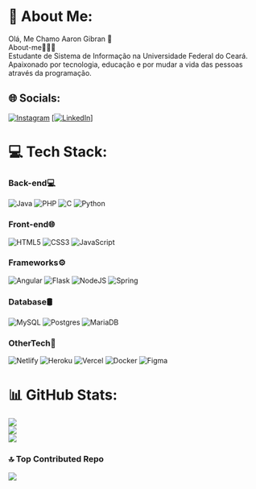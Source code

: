 # 💫 About Me:
Olá, Me Chamo Aaron Gibran 👋<br>About-me🧑🏾‍💻<br>Estudante de Sistema de Informação na Universidade Federal do Ceará.<br>Apaixonado por tecnologia, educação e por mudar a vida das pessoas através da programação.


## 🌐 Socials:
[![Instagram](https://img.shields.io/badge/Instagram-%23E4405F.svg?logo=Instagram&logoColor=white)](https://instagram.com/aaron.gm.2) <a href="https://linkedin.com/in/Aaron Moreira" > [![LinkedIn](https://img.shields.io/badge/LinkedIn-%230077B5.svg?logo=linkedin&logoColor=white)]</a>

# 💻 Tech Stack:

### Back-end💻<br>
![Java](https://img.shields.io/badge/java-%23ED8B00.svg?style=for-the-badge&logo=openjdk&logoColor=white) 
![PHP](https://img.shields.io/badge/php-%23777BB4.svg?style=for-the-badge&logo=php&logoColor=white) 
![C](https://img.shields.io/badge/c-%2300599C.svg?style=for-the-badge&logo=c&logoColor=white) 
![Python](https://img.shields.io/badge/python-3670A0?style=for-the-badge&logo=python&logoColor=ffdd54) 
### Front-end🌐
![HTML5](https://img.shields.io/badge/html5-%23E34F26.svg?style=for-the-badge&logo=html5&logoColor=white) 
![CSS3](https://img.shields.io/badge/css3-%231572B6.svg?style=for-the-badge&logo=css3&logoColor=white) 
![JavaScript](https://img.shields.io/badge/javascript-%23323330.svg?style=for-the-badge&logo=javascript&logoColor=%23F7DF1E)<br>

### Frameworks⚙️
 ![Angular](https://img.shields.io/badge/angular-%23DD0031.svg?style=for-the-badge&logo=angular&logoColor=white) 
 ![Flask](https://img.shields.io/badge/flask-%23000.svg?style=for-the-badge&logo=flask&logoColor=white)
 ![NodeJS](https://img.shields.io/badge/node.js-6DA55F?style=for-the-badge&logo=node.js&logoColor=white) 
 ![Spring](https://img.shields.io/badge/spring-%236DB33F.svg?style=for-the-badge&logo=spring&logoColor=white) <br>
### Database🛢
 ![MySQL](https://img.shields.io/badge/mysql-%2300000f.svg?style=for-the-badge&logo=mysql&logoColor=white)
 ![Postgres](https://img.shields.io/badge/postgres-%23316192.svg?style=for-the-badge&logo=postgresql&logoColor=white) 
 ![MariaDB](https://img.shields.io/badge/MariaDB-003545?style=for-the-badge&logo=mariadb&logoColor=white)<br>

### OtherTech🔧
![Netlify](https://img.shields.io/badge/netlify-%23000000.svg?style=for-the-badge&logo=netlify&logoColor=#00C7B7) 
![Heroku](https://img.shields.io/badge/heroku-%23430098.svg?style=for-the-badge&logo=heroku&logoColor=white) 
![Vercel](https://img.shields.io/badge/vercel-%23000000.svg?style=for-the-badge&logo=vercel&logoColor=white)
![Docker](https://img.shields.io/badge/docker-%230db7ed.svg?style=for-the-badge&logo=docker&logoColor=white)
![Figma](https://img.shields.io/badge/figma-%23F24E1E.svg?style=for-the-badge&logo=figma&logoColor=white) <br>
# 📊 GitHub Stats:
![](https://github-readme-stats.vercel.app/api?username=Aaron-GMM&theme=dark&hide_border=true&include_all_commits=false&count_private=false)<br/>
![](https://github-readme-streak-stats.herokuapp.com/?user=Aaron-GMM&theme=dark&hide_border=true)<br/>
![](https://github-readme-stats.vercel.app/api/top-langs/?username=Aaron-GMM&theme=dark&hide_border=true&include_all_commits=false&count_private=false&layout=compact)

### 🔝 Top Contributed Repo
![](https://github-contributor-stats.vercel.app/api?username=Aaron-GMM&limit=5&theme=dark&combine_all_yearly_contributions=true)

